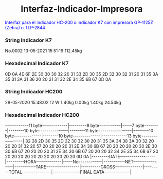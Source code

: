 <style>
h1{
    text-align: center;
}
p{
    color:blue;
}
</style>

<h1>Interfaz-Indicador-Impresora</h1>
<p>Interfaz para el indicador HC-200 o indicador K7 con impresora GP-1125Z (Zebra) o TLP-2844</p>

<h3> String Indicador K7</h3>
No.0002 13-05-2021  15:51:16 112.45kg
<h3> Hexadecimal Indicador K7</h3>
0D 0A 4E 6F 2E 30 30 30 32 20 31 33 2D 30 35 2D 32 30 32 31 20 31 35 3A 35 31 3A 31 36 20 20 31 31 32 2E 34 35 6B 67 0D 0A

<h3> String Indicador HC200</h3>
28-05-2020 15:48:02   12 W    1.40kg     0.00kg    1.40kg   24.54kg
<h3> Hexadecimal Indicador HC200</h3>
------------11 byte-------------|---------9 byte-----------|-----7 byte--------|--------10 byte---------------|--------11 byte-----------------|--------10 byte--------------|--------10 byte--------------|-------------13 byte-----------------|
32 38 2D 30 35 2D 32 30 32 30 20 31 35 3A 34 38 3A 30 32 20 20 20 31 32 20 57 20 20 20 20 31 2E 34 30 6B 67 20 20 20 20 20 30 2E 30 30 6B 67 20 20 20 20 31 2E 34 30 6B 67 20 20 20 32 34 2E 35 34 6B 67 20 20 20 20 20 20 20 20 20 20 20 20 0D 0A
|---------DATE------------------|---------HORA-------------|-----No------------|-----------NET----------------|-----------TARE-----------------|----------GROSS--------------|---------TOTAL---------------|--------------FINAL DATA-------------| 